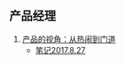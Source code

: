 ## 产品经理
1. [产品的视角：从热闹到门道](perspective_product.md)
    - [笔记2017.8.27](note20170827_perspective_product.md)
